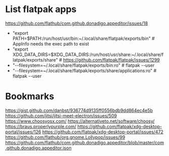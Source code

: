 # List flatpak apps

https://github.com/flathub/com.github.donadigo.appeditor/issues/18

<!-- maybe required even with /usr/bin/flatpak in sandbox: -->

- "export PATH=$PATH:/run/host/usr/bin:~/.local/share/flatpak/exports/bin" # AppInfo needs the exec path to exist
- "export XDG_DATA_DIRS=$XDG_DATA_DIRS:/run/host/usr/share:~/.local/share/flatpak/exports/share" # https://github.com/flatpak/flatpak/issues/1299
- "--filesystem=~/.local/share/flatpak/exports/bin:ro" # flatpak --user
- "--filesystem=~/.local/share/flatpak/exports/share/applications:ro" # flatpak --user

# Bookmarks

https://gist.github.com/danbst/936774d9135ff0556bdb9dd864ec4e5b
https://github.com/jitsi/jitsi-meet-electron/issues/509
https://www.choosyosx.com/
https://alternativeto.net/software/choosy/
https://braus.properlypurple.com/
https://github.com/flatpak/xdg-desktop-portal/issues/126
https://github.com/flatpak/xdg-desktop-portal/issues/472
https://github.com/flathub/org.gnome.Lollypop/issues/99
https://github.com/flathub/com.github.donadigo.appeditor/blob/master/com.github.donadigo.appeditor.json
